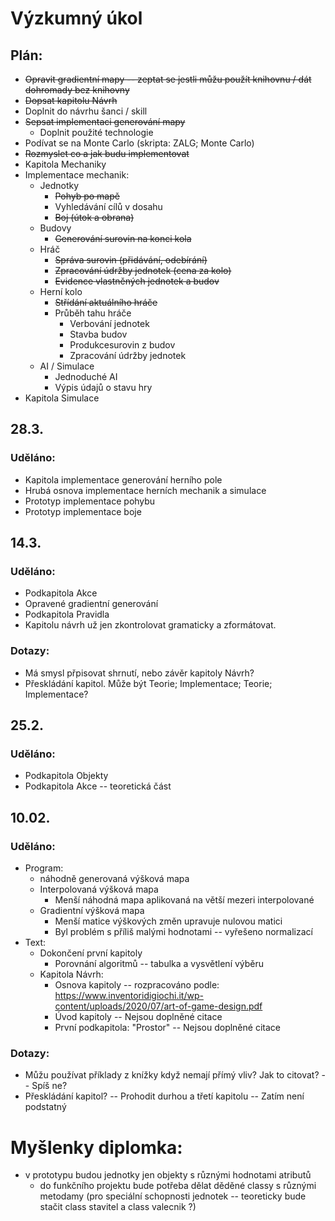 # Výzkumný úkol

## Plán:
- ~~Opravit gradientní mapy -- zeptat se jestli můžu použít knihovnu / dát dohromady bez knihovny~~
- ~~Dopsat kapitolu Návrh~~
- Doplnit do návrhu šanci / skill
- ~~Sepsat implementaci generování mapy~~
    - Doplnit použité technologie
- Podívat se na Monte Carlo (skripta: ZALG; Monte Carlo)
- ~~Rozmyslet co a jak budu implementovat~~
- Kapitola Mechaniky
- Implementace mechanik:
    - Jednotky
        - ~~Pohyb po mapě~~
        - Vyhledávání cílů v dosahu
        - ~~Boj (útok a obrana)~~
    - Budovy
        - ~~Generování surovin na konci kola~~
    - Hráč
        - ~~Správa surovin (přidávání, odebírání)~~
        - ~~Zpracování údržby jednotek (cena za kolo)~~
        - ~~Evidence vlastněných jednotek a budov~~
    - Herní kolo
        - ~~Střídání aktuálního hráče~~
        - Průběh tahu hráče
            - Verbování jednotek
            - Stavba budov
            - Produkcesurovin z budov
            - Zpracování údržby jednotek
    - AI / Simulace
        - Jednoduché AI
        - Výpis údajů o stavu hry
- Kapitola Simulace

## 28.3.
### Uděláno:
- Kapitola implementace generování herního pole
- Hrubá osnova implementace herních mechanik a simulace
- Prototyp implementace pohybu
- Prototyp implementace boje


## 14.3.
### Uděláno:
- Podkapitola Akce
- Opravené gradientní generování
- Podkapitola Pravidla
- Kapitolu návrh už jen zkontrolovat gramaticky a zformátovat.
### Dotazy:
- Má smysl přpisovat shrnutí, nebo závěr kapitoly Návrh?
- Přeskládání kapitol. Může být Teorie; Implementace; Teorie; Implementace?

## 25.2.
### Uděláno:
- Podkapitola Objekty
- Podkapitola Akce -- teoretická část

## 10.02.
### Uděláno:
- Program:
    - náhodně generovaná výšková mapa
    - Interpolovaná výšková mapa
        - Menší náhodná mapa aplikovaná na větší mezeri interpolované
    - Gradientní výšková mapa
        - Menší matice výškových změn upravuje nulovou matici
        - Byl problém s příliš malými hodnotami -- vyřešeno normalizací
- Text:
    - Dokončení první kapitoly
        - Porovnání algoritmů -- tabulka a vysvětlení výběru
    - Kapitola Návrh:
        - Osnova kapitoly -- rozpracováno podle: https://www.inventoridigiochi.it/wp-content/uploads/2020/07/art-of-game-design.pdf
        - Úvod kapitoly -- Nejsou doplněné citace
        - První podkapitola: "Prostor" -- Nejsou doplněné citace
### Dotazy:
- Můžu používat příklady z knížky když nemají přímý vliv? Jak to citovat? -- Spíš ne?
- Přeskládání kapitol? -- Prohodit durhou a třetí kapitolu -- Zatím není podstatný

# Myšlenky diplomka:
- v prototypu budou jednotky jen objekty s různými hodnotami atributů
    - do funkčního projektu bude potřeba dělat děděné classy s různými metodamy (pro speciální schopnosti jednotek -- teoreticky bude stačit class stavitel a class valecnik ?)

